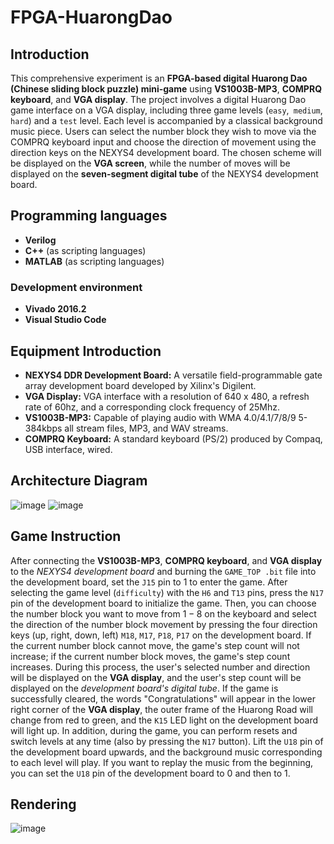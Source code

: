 # FPGA-HuarongDao

## Introduction

This comprehensive experiment is an **FPGA-based digital Huarong Dao (Chinese sliding block puzzle) mini-game** using **VS1003B-MP3**, **COMPRQ keyboard**, and **VGA display**. The project involves a digital Huarong Dao game interface on a VGA display, including three game levels (`easy`,` medium`, `hard`) and a `test` level. Each level is accompanied by a classical background music piece. Users can select the number block they wish to move via the COMPRQ keyboard input and choose the direction of movement using the direction keys on the NEXYS4 development board. The chosen scheme will be displayed on the **VGA screen**, while the number of moves will be displayed on the **seven-segment digital tube** of the NEXYS4 development board.

## Programming languages

-   **Verilog**
-   **C++** (as scripting languages)
-   **MATLAB** (as scripting languages)

### Development environment

-   **Vivado 2016.2**
-   **Visual Studio Code**

## Equipment Introduction

-   **NEXYS4 DDR Development Board:** A versatile field-programmable gate array development board developed by Xilinx's Digilent.
-   **VGA Display:** VGA interface with a resolution of 640 x 480, a refresh rate of 60hz, and a corresponding clock frequency of 25Mhz.
-   **VS1003B-MP3:** Capable of playing audio with WMA 4.0/4.1/7/8/9 5-384kbps all stream files, MP3, and WAV streams.
-   **COMPRQ Keyboard:** A standard keyboard (PS/2) produced by Compaq, USB interface, wired.

## Architecture Diagram
![image](https://github.com/user-attachments/assets/6cd213bd-f111-4566-a720-c0fe1ffdb762)
![image](https://github.com/user-attachments/assets/65936af6-766c-40eb-b290-ff14425c3c7d)


## Game Instruction

After connecting the **VS1003B-MP3**, **COMPRQ keyboard**, and **VGA display** to the *NEXYS4 development board* and burning the `GAME_TOP .bit` file into the development board, set the `J15` pin to $1$ to enter the game. After selecting the game level (`difficulty`) with the `H6` and `T13` pins, press the `N17` pin of the development board to initialize the game. Then, you can choose the number block you want to move from $1-8$ on the keyboard and select the direction of the number block movement by pressing the four direction keys (up, right, down, left) `M18`, `M17`, `P18`, `P17` on the development board. If the current number block cannot move, the game's step count will not increase; if the current number block moves, the game's step count increases. During this process, the user's selected number and direction will be displayed on the **VGA display**, and the user's step count will be displayed on the *development board's digital tube*. If the game is successfully cleared, the words "Congratulations" will appear in the lower right corner of the **VGA display**, the outer frame of the Huarong Road will change from red to green, and the `K15` LED light on the development board will light up. In addition, during the game, you can perform resets and switch levels at any time (also by pressing the `N17` button). Lift the `U18` pin of the development board upwards, and the background music corresponding to each level will play. If you want to replay the music from the beginning, you can set the `U18` pin of the development board to $0$ and then to $1$.

## Rendering
![image](https://github.com/WinstonLiyt/FPGA-HuarongDao/assets/104308117/9c462301-b834-4eb5-a2e3-3c23dcfae17b)
